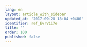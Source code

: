 ```yaml
---
lang: en
layout: article_with_sidebar
updated_at: '2017-09-28 18:04 +0400'
identifier: ref_EvrV1i7e
title: ''
order: 100
published: false
---
```


